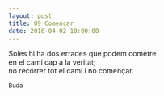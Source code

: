 ```yaml
---
layout: post
title: 09 Començar
date: 2016-04-02 10:00:00
---
```


Soles hi ha dos errades que podem cometre<br />
en el camí cap a la veritat;<br />
no recórrer tot el camí i no començar.<br />

<small>Buda</small>

